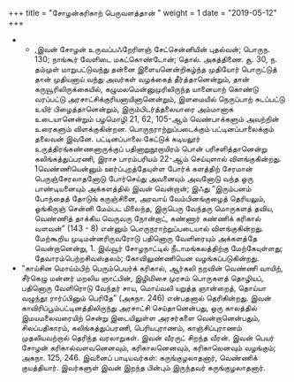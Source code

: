 ﻿+++
title = "சோழன்கரிகாற் பெருவளத்தான்  "
weight = 1
date = "2019-05-12"
+++


- -  ,இவன் சோழன் உருவப்பஃறேரிளஞ் சேட்சென்னியின் புதல்வன்; பொருந. 130; நாங்கூர் வேளிடை மகட்கொண்டோன்; தொல். அகத்திணை. சூ. 30, ந. தம்முள் மாறுபட்டுவந்து தன்னை இளையனென்றிகழ்ந்த முதியோர் பொருட்டுத் தான் முதியனாய் வந்து அவர்கள் வழக்கைத் தீர்த்தானென்றும், தான் கருவூரிலிருக்கையில், கழுமலமென்னுமுரிலிருந்த யானையாற் கொண்டு வரப்பட்டு அரசாட்சிக்குரியனாயினானென்றும், இளமையில் நெருப்பாற் சுடப்பட்டு உயிர் பிழைத்தானென்றும், இரும்பிடர்த்தலையாரை அம்மானாக உடையானென்றும் பழமொழி 21, 62, 105-ஆம் வெண்பாக்களும் அவற்றின் உரைகளும் விளக்குகின்றன. பொருநராற்றுப்படைக்கும் பட்டினப்பாலைக்கும் தலைவன் இவனே. பட்டினப்பாலை கேட்டுக் கடியலூர் உருத்திரங்கண்ணனாருக்குப் பதினாறுநூறாயிரம் பொன் பரிசளித்தானென்று கலிங்கத்துப்பரணி, இராச பாரம்பரியம் 22-ஆம் செய்யுளால் விளங்குகின்றது. 1வெண்ணியென்னும் ஊர்ப்புறத்தேயுள்ள போர்க் களத்திற் சேரமான் பெருஞ்சேரலாதனோடு போர்செய்து அவனையும் அவனோடு வந்த ஒரு பாண்டியனையும் அக்களத்தில் இவன் வென்றான்; இஃது “இரும்பனம் போந்தைத் தோடுங் கருஞ்சினை, அரவாய் வேம்பினங்குழைத் தெரியலும், ஓங்கிருஞ் சென்னி மேம்பட மிலைந்த, இருபெரு வேந்தரு மொருகளத் தவிய, வெண்ணித் தாக்கிய வெருவரு நோன்றாட், கண்ணார் கண்ணிக் கரிகால் வளவன்” (143 - 8)  என்னும் பொருநராற்றுப்படையால் விளங்குகின்றது. மேற்கூறிய முடிமன்னரிருவரோடு பதினொரு வேளிரையும் அக்களத்தே வென்றானென்று,  1. இவ்வூர் சோழநாட்டில் நீடாமங்கலத்திற்கு மேற்கேயுள்ளது; தேவாரம்பெற்றசிவஸ்தலம்; கோவிலுண்ணியென வழங்கப்படுகின்றது. 
-  “காய்சின மொய்ம்பிற் பெரும்பெயர்க் கரிகால், ஆர்கலி நறவின் வெண்ணி வாயிற், சீர்கெழு மன்னர் மறலிய ஞாட்பின், இழிமிசை முரசம் பொருகளத் தொழியப், பதினொரு வேளிரொடு வேந்தர் சாய, மொய்வலி யறுத்த ஞான்றைத், தொய்யா வழுந்தூ ரார்ப்பினும் பெரிதே” (அகநா. 246)  என்பதனால் தெரிகின்றது. இவன் காவிரிப்பூம்பட்டினத்திலிருந்து அரசாட்சி செய்தானென்பது, ஒரு காலத்தில் இமயமலைவரையிற் சென்று இடையிலுள்ள அரசர்களை வென்றானென்பதும், சிலப்பதிகாரம், கலிங்கத்துப்பரணி, பெரியபுராணம், காஞ்சிப்புராணம் முதலியவற்றால் தெரிந்த வரலாறுகள். இவன் வீரருட் சிறந்த வீரன். இவன் பெயர் சோழன் கரிகால்வளவனெனவும், கரிகாலனெனவும், கரிகாலெனவும் வழங்கும்; அகநா. 125, 246. இவனைப் பாடியவர்கள்: கருங்குழலாதனார், வெண்ணிக் குயத்தியார். இவர்களுள் இவன் இறந்த பின்பும் இருந்தவர் கருங்குழலாதனார். 
